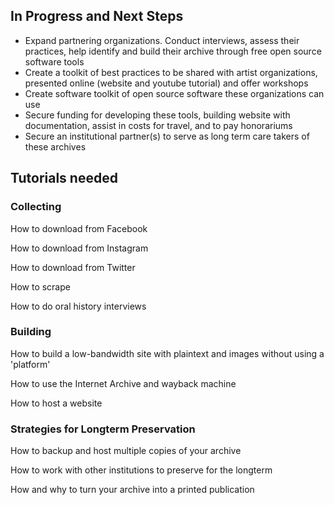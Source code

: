 ## In Progress and Next Steps

* Expand partnering organizations. Conduct interviews, assess their practices, help identify and build their archive through free open source software tools 
* Create a toolkit of best practices to be shared with artist organizations, presented online (website and youtube tutorial) and offer workshops 
* Create software toolkit of open source software these organizations can use 
* Secure funding for developing these tools, building website with documentation, assist in costs for travel, and to pay honorariums
* Secure an institutional partner(s) to serve as long term care takers of these archives 


## Tutorials needed

### Collecting

How to download from Facebook

How to download from Instagram

How to download from Twitter

How to scrape

How to do oral history interviews

### Building 

How to build a low-bandwidth site with plaintext and images without using a 'platform'

How to use the Internet Archive and wayback machine

How to host a website

### Strategies for Longterm Preservation

How to backup and host multiple copies of your archive

How to work with other institutions to preserve for the longterm

How and why to turn your archive into a printed publication







